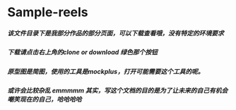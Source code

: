 # Sample-reels
##### 该文件目录下是我部分作品的部分页面，可以下载查看哦，没有特定的环境要求
##### 下载请点击右上角的clone or download 绿色那个按钮
##### 原型图是简图，使用的工具是mockplus，打开可能需要这个工具的呢。
##### 或许会比较杂乱 emmmmm 其实，写这个文档的目的是为了让未来的自己有机会嘲笑现在的自己，哈哈哈哈
